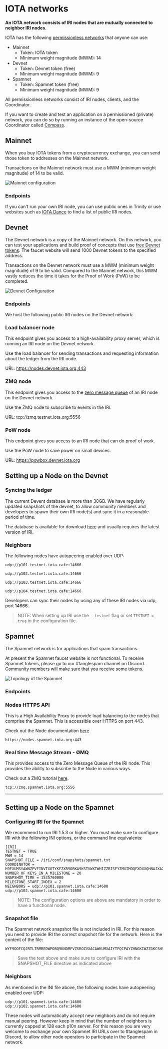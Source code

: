 # IOTA networks

**An IOTA network consists of IRI nodes that are mutually connected to neighbor IRI nodes.**

IOTA has the following [permissionless networks](concepts/distributed-ledger-technology.md) that anyone can use:
* Mainnet
    - Token: IOTA token
    - Minimum weight magnitude (MWM): 14
* Devnet
    - Token: Devnet token (free)
    - Minimum weight magnitude (MWM): 9
* Spamnet
    - Token: Spamnet token (free)
    - Minimum weight magnitude (MWM): 9

All permissionless networks consist of IRI nodes, clients, and the Coordinator.

If you want to create and test an application on a permissioned (private) network, you can do so by running an instance of the open-source Coordinator called [Compass](root://compass/introduction/overview.md).

## Mainnet

When you buy IOTA tokens from a cryptocurrency exchange, you can send those token to addresses on the Mainnet network.

Transactions on the Mainnet network must use a MWM (minimum weight magnitude) of 14 to be valid.

![Mainnet configuration](https://i.imgur.com/HK4S62N.png)

### Endpoints

If you can't run your own IRI node, you can use public ones in Trinity or use websites such as [IOTA Dance](https://iota.dance) to find a list of public IRI nodes.

## Devnet

The Devnet network is a copy of the Mainnet network. On this network, you can test your applications and build proof of concepts that use [free Devnet tokens](https://faucet.devnet.iota.org). The faucet website will send 1000 Devnet tokens to the specified address.

Transactions on the Devnet network must use a MWM (minimum weight magnitude) of 9 to be valid. Compared to the Mainnet network, this MWM vastly reduces the time it takes for the Proof of Work (PoW) to be completed.

![Devnet Configuration](https://i.imgur.com/w2kGDKw.png)

### Endpoints

We host the following public IRI nodes on the Devnet network:

### Load balancer node

This endpoint gives you access to a high-availability proxy server, which is running an IRI node on the Devnet network.

Use the load balancer for sending transactions and requesting information about the ledger from the IRI node.

URL: https://nodes.devnet.iota.org:443

### ZMQ node

This endpoint gives you access to the [zero message queue](iri/concepts/zero-message-queue.md) of an IRI node on the Devnet network.

Use the ZMQ node to subscribe to events in the IRI.

URL: tcp://zmq.testnet.iota.org:5556

### PoW node

This endpoint gives you access to an IRI node that can do proof of work.

Use the PoW node to save power on small devices.

URL: https://powbox.devnet.iota.org

## Setting up a Node on the Devnet

### Syncing the ledger

The current Devent database is more than 30GB. We have regularly updated snapshots of the devnet, to allow community members and developers to spawn their own IRI node(s) and sync it in a reasonable period of time.

The database is available for download [here](https://s3.eu-central-1.amazonaws.com/iotaledger-dbfiles/testnet/db-latest.tgz) and usually requires the latest version of IRI.

### Neighbors

The following nodes have autopeering enabled over UDP:

```
udp://p101.testnet.iota.cafe:14666

udp://p102.testnet.iota.cafe:14666

udp://p103.testnet.iota.cafe:14666

udp://p104.testnet.iota.cafe:14666
```

Developers can sync their nodes by using any of these IRI nodes via udp, port 14666.

> NOTE: When setting up IRI use the `--testnet` flag or set `TESTNET = true` in the configuration file.


## Spamnet

The Spamnet network is for applications that spam transactions.

At present the Spamnet faucet website is not functional. To receive Spamnet tokens, please go to our #tanglespam channel on Discord. Community members will make sure that you receive some tokens.

![Topology of the Spamnet](https://i.imgur.com/VpEsA6i.png)

### Endpoints

### Nodes HTTPS API

This is a High Availability Proxy to provide load balancing
to the nodes that comprise the Spamnet. This is accessible over
HTTPS on port 443.

Check out the Node documentation [here](/iri/)

```
https://nodes.spamnet.iota.org:443
```

### Real time Message Stream - ØMQ

This provides access to the Zero Message Queue of the IRI
node. This provides the ability to subscribe to the Node in various ways.

Check out a ZMQ tutorial [here](/iri/).

```
tcp://zmq.spamnet.iota.org:5556
```

---

## Setting up a Node on the Spamnet

### Configuring IRI for the Spamnet

We recommend to run IRI 1.5.3 or higher. You must make sure to configure IRI with the following INI options, or the command line equivalents:

```
[IRI]
TESTNET = TRUE
MWM = 14
SNAPSHOT_FILE = /iri/conf/snapshots/spamnet.txt
COORDINATOR = H9FXUMSYAWNZPVFINVTXOTYKFZXR9OBKA9KSTVWXTWHIZZRISFYZMXIMOQFXDXXQHNAJXAZFP9IHSFXRH
NUMBER_OF_KEYS_IN_A_MILESTONE = 20
SNAPSHOT_TIME = 1535760000
MILESTONE_START_INDEX = 2
NEIGHBORS = udp://p101.spamnet.iota.cafe:14600 udp://p102.spamnet.iota.cafe:14600
```

> NOTE: The configuration options are above are mandatory in order to have a functional node.

### Snapshot file

The Spamnet network snapshot file is not included in IRI. For this reason you need to provide IRI the correct snapshot file for the network. Here is the content of the file:

```
WYF9OOFCQJRTLTRMREDWPOBQ9KNDMFVZSROZVXACAWKUMXAIYTFQCPAYZHNGKIWZZGKCSHSSTRDHDAJCW;2779530283277761
```

> Save the text above and make sure to configure IRI with the SNAPSHOT_FILE directive as indicated above

### Neighbors

As mentioned in the INI file above, the following nodes have autopeering enabled over UDP:

```
udp://p101.spamnet.iota.cafe:14600
udp://p102.spamnet.iota.cafe:14600
```

These nodes will automatically accept new neighbors and do not require manual peering. However keep in mind that the number of neighbors is currently capped at 128 each p10n server. For this reason you are very welcome to exchange your own Spamnet IRI URLs over to #tanglespam in Discord, to allow other node operators to participate in the Spamnet network.


